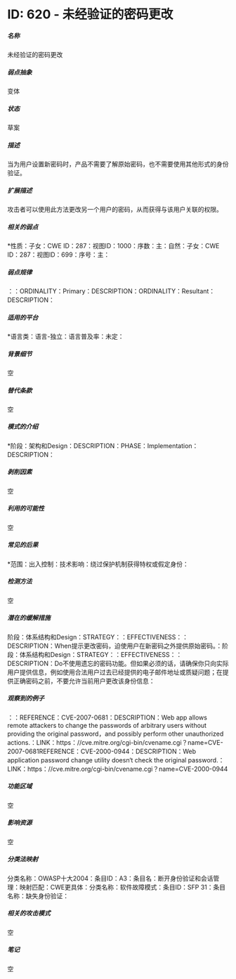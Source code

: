 # ID: 620 - 未经验证的密码更改
<h5>名称</h5>未经验证的密码更改
<h5>弱点抽象</h5>变体
<h5>状态</h5>草案
<h5>描述</h5>当为用户设置新密码时，产品不需要了解原始密码，也不需要使用其他形式的身份验证。
<h5>扩展描述</h5>攻击者可以使用此方法更改另一个用户的密码，从而获得与该用户关联的权限。
<h5>相关的弱点</h5>*性质：子女：CWE ID：287：视图ID：1000：序数：主：自然：子女：CWE ID：287：视图ID：699：序号：主：
<h5>弱点规律</h5>：：ORDINALITY：Primary：DESCRIPTION：ORDINALITY：Resultant：DESCRIPTION：
<h5>适用的平台</h5>*语言类：语言-独立：语言普及率：未定：
<h5>背景细节</h5>空
<h5>替代条款</h5>空
<h5>模式的介绍</h5>*阶段：架构和Design：DESCRIPTION：PHASE：Implementation：DESCRIPTION：
<h5>剥削因素</h5>空
<h5>利用的可能性</h5>空
<h5>常见的后果</h5>*范围：出入控制：技术影响：绕过保护机制获得特权或假定身份：
<h5>检测方法</h5>空
<h5>潜在的缓解措施</h5>阶段：体系结构和Design：STRATEGY：：EFFECTIVENESS：：DESCRIPTION：When提示更改密码，迫使用户在新密码之外提供原始密码。：阶段：体系结构和Design：STRATEGY：：EFFECTIVENESS：：DESCRIPTION：Do不使用遗忘的密码功能。但如果必须的话，请确保你只向实际用户提供信息，例如使用合法用户过去已经提供的电子邮件地址或质疑问题；在提供正确密码之前，不要允许当前用户更改该身份信息：
<h5>观察到的例子</h5>：：REFERENCE：CVE-2007-0681：DESCRIPTION：Web app allows remote attackers to change the passwords of arbitrary users without providing the original password，and possibly perform other unauthorized actions.：LINK：https：//cve.mitre.org/cgi-bin/cvename.cgi？name=CVE-2007-0681REFERENCE：CVE-2000-0944：DESCRIPTION：Web application password change utility doesn‘t check the original password.：LINK：https：//cve.mitre.org/cgi-bin/cvename.cgi？name=CVE-2000-0944
<h5>功能区域</h5>空
<h5>影响资源</h5>空
<h5>分类法映射</h5>分类名称：OWASP十大2004：条目ID：A3：条目名：断开身份验证和会话管理：映射匹配：CWE更具体：分类名称：软件故障模式：条目ID：SFP 31：条目名称：缺失身份验证：
<h5>相关的攻击模式</h5>空
<h5>笔记</h5>空

